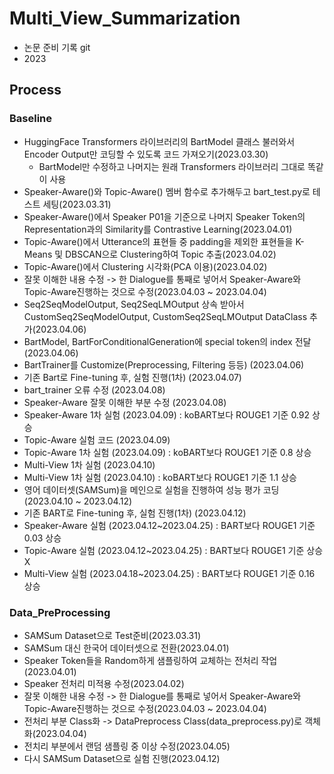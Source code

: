 # Multi_View_Summarization
- 논문 준비 기록 git
- 2023

## Process
### Baseline
- HuggingFace Transformers 라이브러리의 BartModel 클래스 불러와서 Encoder Output만 코딩할 수 있도록 코드 가져오기(2023.03.30)
    - BartModel만 수정하고 나머지는 원래 Transformers 라이브러리 그대로 똑같이 사용
- Speaker-Aware()와 Topic-Aware() 멤버 함수로 추가해두고 bart_test.py로 테스트 세팅(2023.03.31)
- Speaker-Aware()에서 Speaker P01을 기준으로 나머지 Speaker Token의 Representation과의 Similarity를 Contrastive Learning(2023.04.01)
- Topic-Aware()에서 Utterance의 표현들 중 padding을 제외한 표현들을 K-Means 및 DBSCAN으로 Clustering하여 Topic 추출(2023.04.02)
- Topic-Aware()에서 Clustering 시각화(PCA 이용)(2023.04.02)
- 잘못 이해한 내용 수정 -> 한 Dialogue를 통째로 넣어서 Speaker-Aware와 Topic-Aware진행하는 것으로 수정(2023.04.03 ~ 2023.04.04)
- Seq2SeqModelOutput, Seq2SeqLMOutput 상속 받아서 CustomSeq2SeqModelOutput, CustomSeq2SeqLMOutput DataClass 추가(2023.04.06)
- BartModel, BartForConditionalGeneration에 special token의 index 전달(2023.04.06)
- BartTrainer를 Customize(Preprocessing, Filtering 등등) (2023.04.06)
- 기존 Bart로 Fine-tuning 후, 실험 진행(1차) (2023.04.07)
- bart_trainer 오류 수정 (2023.04.08)
- Speaker-Aware 잘못 이해한 부분 수정 (2023.04.08)
- Speaker-Aware 1차 실험 (2023.04.09) : koBART보다 ROUGE1 기준 0.92 상승
- Topic-Aware 실험 코드 (2023.04.09)
- Topic-Aware 1차 실험 (2023.04.09) : koBART보다 ROUGE1 기준 0.8 상승
- Multi-View 1차 실험 (2023.04.10)
- Multi-View 1차 실험 (2023.04.10) : koBART보다 ROUGE1 기준 1.1 상승
- 영어 데이터셋(SAMSum)을 메인으로 실험을 진행하여 성능 평가 코딩 (2023.04.10 ~ 2023.04.12)
- 기존 BART로 Fine-tuning 후, 실험 진행(1차) (2023.04.12)
- Speaker-Aware 실험 (2023.04.12~2023.04.25) : BART보다 ROUGE1 기준 0.03 상승
- Topic-Aware 실험 (2023.04.12~2023.04.25) : BART보다 ROUGE1 기준 상승 X
- Multi-View 실험 (2023.04.18~2023.04.25) : BART보다 ROUGE1 기준 0.16 상승

### Data_PreProcessing
- SAMSum Dataset으로 Test준비(2023.03.31)
- SAMSum 대신 한국어 데이터셋으로 전환(2023.04.01)
- Speaker Token들을 Random하게 샘플링하여 교체하는 전처리 작업(2023.04.01)
- Speaker 전처리 미적용 수정(2023.04.02)
- 잘못 이해한 내용 수정 -> 한 Dialogue를 통째로 넣어서 Speaker-Aware와 Topic-Aware진행하는 것으로 수정(2023.04.03 ~ 2023.04.04)
- 전처리 부분 Class화 -> DataPreprocess Class(data_preprocess.py)로 객체화(2023.04.04)
- 전치리 부분에서 랜덤 샘플링 중 이상 수정(2023.04.05)
- 다시 SAMSum Dataset으로 실험 진행(2023.04.12)
